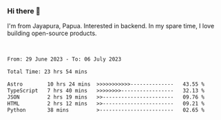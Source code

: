 ### Hi there 👋

I'm from Jayapura, Papua. Interested in backend. In my spare time, I love building open-source products.

<br>

 
 <!--START_SECTION:waka-->

```txt
From: 29 June 2023 - To: 06 July 2023

Total Time: 23 hrs 54 mins

Astro        10 hrs 24 mins  >>>>>>>>>>>--------------   43.55 %
TypeScript   7 hrs 40 mins   >>>>>>>>-----------------   32.13 %
JSON         2 hrs 19 mins   >>-----------------------   09.76 %
HTML         2 hrs 12 mins   >>-----------------------   09.21 %
Python       38 mins         >------------------------   02.65 %
```

<!--END_SECTION:waka-->
